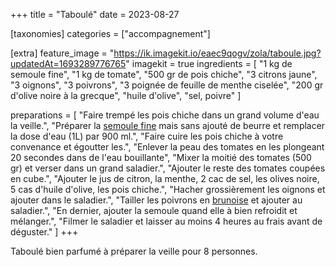 +++
title = "Taboulé"
date = 2023-08-27

[taxonomies]
categories = ["accompagnement"]

[extra]
feature_image = "https://ik.imagekit.io/eaec9qogv/zola/taboule.jpg?updatedAt=1693289776765"
imagekit = true
ingredients = [
  "1 kg de semoule fine",
  "1 kg de tomate",
  "500 gr de pois chiche",
  "3 citrons jaune",
  "3 oignons",
  "3 poivrons",
  "3 poignée de feuille de menthe ciselée",
  "200 gr d'olive noire à la grecque",
  "huile d'olive",
  "sel, poivre"
]

preparations = [
  "Faire trempé les pois chiche dans un grand volume d'eau la veille.",
  "Préparer la <a class='link' href='/recettes/semoule-fine'>semoule fine</a> mais sans ajouté de beurre et remplacer la dose d'eau (1L) par 900 ml.",
  "Faire cuire les pois chiche à votre convenance et égoutter les.",
  "Enlever la peau des tomates en les plongeant 20 secondes dans de l'eau bouillante",
  "Mixer la moitié des tomates (500 gr) et verser dans un grand saladier.",
  "Ajouter le reste des tomates coupées en cube.",
  "Ajouter le jus de citron, la menthe, 2 cac de sel, les olives noire, 5 cas d'huile d'olive, les pois chiche.",
  "Hacher grossièrement les oignons et ajouter dans le saladier.",
  "Tailler les poivrons en <a class='link' href='https://search.brave.com/search?q=brunoise'>brunoise</a> et ajouter au saladier.",
  "En dernier, ajouter la semoule quand elle à bien refroidit et mélanger.",
  "Filmer le saladier et laisser au moins 4 heures au frais avant de déguster."
]
+++

Taboulé bien parfumé à préparer la veille pour 8 personnes.
